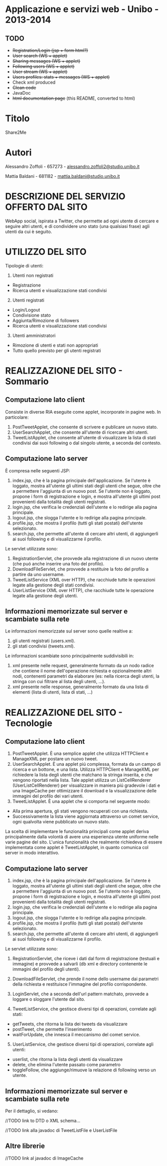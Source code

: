 Applicazione e servizi web - Unibo - 2013-2014
==============================================

TODO
----

- ~~Registration/Login (jsp + form html?)~~
- ~~User search (WS + applet)~~
- ~~Sharing messages (WS + applet)~~
- ~~Following users (WS + applet)~~
- ~~User stream (WS + applet)~~
- ~~Users profiles: stats + messages (WS + applet)~~
- Check xml produced
- ~~Clean code~~
- JavaDoc
- ~~html documentation page~~ (this README, converted to html)



Titolo
======
Share2Me

Autori
======
Alessandro Zoffoli - 657273 - alessandro.zoffoli2@studio.unibo.it

Mattia Baldani - 681182 - mattia.baldani@studio.unibo.it

DESCRIZIONE DEL SERVIZIO OFFERTO DAL SITO
=========================================
WebApp social, ispirata a Twitter, che permette ad ogni utente di cercare e seguire altri utenti, e di condividere uno stato (una qualsiasi frase) agli utenti da cui è seguito.

UTILIZZO DEL SITO
=================
Tipologie di utenti:

1. Utenti non registrati
  * Registrazione
  * Ricerca utenti e visualizzazione stati condivisi
  
2. Utenti registrati
  * Login/Logout
  * Condivisione stato
  * Aggiunta/Rimozione di followers
  * Ricerca utenti e visualizzazione stati condivisi
  
3. Utenti amministratori
  * Rimozione di utenti e stati non appropriati
  * Tutto quello previsto per gli utenti registrati

REALIZZAZIONE DEL SITO - Sommario
=================================
Computazione lato client
------------------------
Consiste in diverse RIA eseguite come applet, incorporate in pagine web. In particolare:

1. PostTweetApplet, che consente di scrivere e publicare un nuovo stato. 
2. UserSearchApplet, che consente all'utente di ricercare altri utenti.
3. TweetListApplet, che consente all'utente di visualizzare la lista di stati condivisi dai suoi following o dal singolo utente, a seconda del contesto.

Computazione lato server
------------------------
È compresa nelle seguenti JSP:

1. index.jsp, che è la pagina principale dell'applicazione. Se l'utente è loggato, mostra all'utente gli ultimi stati degli utenti che segue, oltre che a permettere l'aggiunta di un nuovo post. Se l'utente non è loggato, propone i form di registrazione e login, e mostra all'utente gli ultimi post provenienti dalla totalità degli utenti registrati.
2. login.jsp, che verifica le credenziali dell'utente e lo redirige alla pagina principale.
3. logout.jsp, che slogga l'utente e  lo redirige alla pagina principale.
4. profile.jsp, che mostra il profilo (tutti gli stati postati) dell'utente selezionato.
5. search.jsp, che permette all'utente di cercare altri utenti, di aggiungerli ai suoi following e di visualizzarne il profilo.

Le servlet utilizzate sono:

1. RegistrationServlet, che provvede alla registrazione di un nuovo utente (che puó anche inserire una foto del profilo).
2. DownloadFileServlet, che provvede a restituire la foto del profilo a partire da uno username.
3. TweetListService (XML over HTTP), che racchiude tutte le operazioni legate alla gestione degli stati condivisi.
4. UserListService (XML over HTTP), che racchiude tutte le operazione legate alla gestione degli utenti.

Informazioni memorizzate sul server e scambiate sulla rete
----------------------------------------------------------

Le informazioni memorizzate sul server sono quelle realtive a:

1. gli utenti registrati (users.xml).
2. gli stati condivisi (tweets.xml).

Le informazioni scambiate sono principalmente suddivisibili in:

1. xml presente nelle request, generalmente formato da un nodo radice che contiene il nome dell'operazione richiesta e opzionalmente altri nodi, contenenti parametri da elaborare (es: nella ricerca degli utenti, la stringa con cui filtrare al lista degli utenti, ...).
2. xml presente nelle response, generalmente formato da una lista di elementi (lista di utenti, lista di stati, ...)


REALIZZAZIONE DEL SITO - Tecnologie
===================================

Computazione lato client
------------------------

1. PostTweetApplet. È una semplice applet che utilizza HTTPClient e ManageXML per postare un nuovo tweet.
2. UserSearchApplet. È una applet piú complessa, formata da un campo di ricerca e un bottone, e una lista. Utilizza HTTPClient e ManageXML per richiedere la lista degli utenti che matchano la stringa inserita, e che vengono riportati nella lista. Tale applet utilizza un ListCellRenderer (UserListCellRenderer) per visualizzare in maniera piú gradevole i dati e una ImageCache per ottimizzare il download e la visualizzazione delle immagini del profilo dei vari utenti.
3. TweetListApplet. È una applet che si comporta nel seguente modo:
 * Alla prima apertura, gli stati vengono recuperati con una richiesta.
 * Successivamente la lista viene aggiornata attraverso un comet service, ogni qualvolta viene pubblicato un nuovo stato.
  
 La scelta di implementare le funzionalità principali come applet deriva principalmente dalla volontà di avere una esperienza utente uniforme nelle varie pagine del sito. 
L'unica funzionalità che realmente richiedeva di essere implementata come applet è TweetListApplet, in quanto comunica col server in modo interattivo.

Computazione lato server
------------------------
1. index.jsp, che è la pagina principale dell'applicazione. Se l'utente è loggato, mostra all'utente gli ultimi stati degli utenti che segue, oltre che a permettere l'aggiunta di un nuovo post. Se l'utente non è loggato, propone i form di registrazione e login, e mostra all'utente gli ultimi post provenienti dalla totalità degli utenti registrati.
2. login.jsp, che verifica le credenziali dell'utente e lo redirige alla pagina principale.
3. logout.jsp, che slogga l'utente e  lo redirige alla pagina principale.
4. profile.jsp, che mostra il profilo (tutti gli stati postati) dell'utente selezionato.
5. search.jsp, che permette all'utente di cercare altri utenti, di aggiungerli ai suoi following e di visualizzarne il profilo.

Le servlet utilizzate sono:

1. RegistrationServlet, che riceve i dati dal form di registrazione (testuali e immagine) e provvede a salvarli (db xml e directory contenente le immagini del profilo degli utenti).

2. DownloadFileServlet, che prende il nome dello username dai parametri della richiesta e restituisce l'immagine del profilo corrispondente.

3. LoginServlet, che a seconda dell'url pattern matchato, provvede a loggare o sloggare l'utente dal sito.

4. TweetListService, che gestisce diversi tipi di operazioni, correlate agli stati:
 * getTweets, che ritorna la lista dei tweets da visualizzare
 * postTweet, che permette l'inserimento
 * waitForUpdate, che innesca il meccanismo del comet service.

5. UserListService, che gestisce diversi tipi di operazioni, correlate agli utenti:
 * userlist, che ritorna la lista degli utenti da visualizzare
 * delete, che elimina l'utente passato come parametro
 * toggleFollow, che aggiunge/rimuove la relazione di following verso un utente.
  
Informazioni memorizzate sul server e scambiate sulla rete
----------------------------------------------------------

Per il dettaglio, si vedano:

//TODO link to DTD o XML schema...

//TODO link alla javadoc di TweetListFile e UserListFile


Altre librerie
--------------

//TODO link al javadoc di ImageCache
